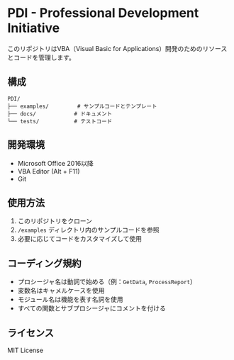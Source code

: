 # PDI - Professional Development Initiative

このリポジトリはVBA（Visual Basic for Applications）開発のためのリソースとコードを管理します。

## 構成

```
PDI/
├── examples/         # サンプルコードとテンプレート
├── docs/            # ドキュメント
└── tests/           # テストコード
```

## 開発環境

- Microsoft Office 2016以降
- VBA Editor (Alt + F11)
- Git

## 使用方法

1. このリポジトリをクローン
2. `/examples` ディレクトリ内のサンプルコードを参照
3. 必要に応じてコードをカスタマイズして使用

## コーディング規約

- プロシージャ名は動詞で始める（例：`GetData`, `ProcessReport`）
- 変数名はキャメルケースを使用
- モジュール名は機能を表す名詞を使用
- すべての関数とサブプロシージャにコメントを付ける

## ライセンス

MIT License
